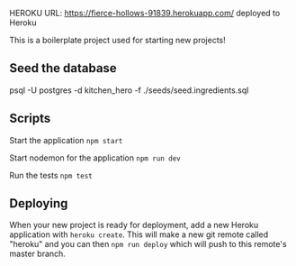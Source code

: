 HEROKU URL:
https://fierce-hollows-91839.herokuapp.com/ deployed to Heroku

This is a boilerplate project used for starting new projects!

## Seed the database

psql -U postgres -d kitchen_hero -f ./seeds/seed.ingredients.sql



## Scripts

Start the application `npm start`

Start nodemon for the application `npm run dev`

Run the tests `npm test`

## Deploying

When your new project is ready for deployment, add a new Heroku application with `heroku create`. This will make a new git remote called "heroku" and you can then `npm run deploy` which will push to this remote's master branch.

